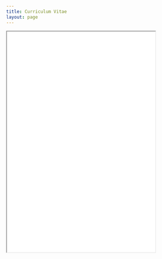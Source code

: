 ```yaml
---
title: Curriculum Vitae
layout: page
---
```


<!-- <embed src="./assets/pdfs/Chumley-CV.pdf" type="application/pdf" width="100%" height="600px" /> -->

<iframe src="./assets/pdfs/Chumley-CV.pdf" width="80%" height="600px"></iframe>